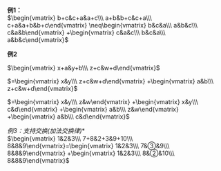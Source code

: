 **例1：**  
$\begin{vmatrix}  
b+c&c+a&a+c\\\  
a+b&b+c&c+a\\\  
c+a&a+b&b+c\end{vmatrix}  
\neq\begin{vmatrix}  
b&c&a\\\  
a&b&c\\\  
c&a&b\end{vmatrix}  
+\begin{vmatrix}  
c&a&c\\\  
b&c&a\\\  
a&b&c\end{vmatrix}$  
  
**例2**  
  
$\begin{vmatrix}  
x+a&y+b\\\  
z+c&w+d\end{vmatrix}$  
  
$=\begin{vmatrix}  
x&y\\\  
z+c&w+d\end{vmatrix}  
+\begin{vmatrix}  
a&b\\\  
z+c&w+d\end{vmatrix}$  
  
$=\begin{vmatrix}  
x&y\\\  
z&w\end{vmatrix}  
+\begin{vmatrix}  
x&y\\\  
c&d\end{vmatrix}  
+\begin{vmatrix}  
a&b\\\  
z&w\end{vmatrix}  
+\begin{vmatrix}  
a&b\\\  
c&d\end{vmatrix}$  
  
**例3：支持交换*(加法交换律)**  
$\begin{vmatrix}  
1&2&3\\\  
7+8&2+3&9+10\\\  
8&8&9\end{vmatrix}=\begin{vmatrix}  
1&2&3\\\  
7&③&9\\\  
8&8&9\end{vmatrix}  
+\begin{vmatrix}  
1&2&3\\\  
8&②&10\\\  
8&8&9\end{vmatrix}$  
